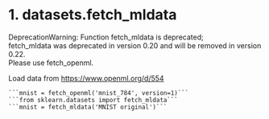 # 1. datasets.fetch_mldata
DeprecationWarning: Function fetch_mldata is deprecated;  
fetch_mldata was deprecated in version 0.20 and will be removed in version 0.22.  
Please use fetch_openml.  

Load data from https://www.openml.org/d/554
~~~%time X, y = fetch_openml('mnist_784', version=1, return_X_y=True)~~~  
```mnist = fetch_openml('mnist_784', version=1)```  
```from sklearn.datasets import fetch_mldata```  
```mnist = fetch_mldata('MNIST original')```  
